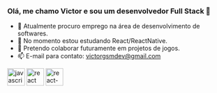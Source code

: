 ### Olá, me chamo Victor e sou um desenvolvedor Full Stack 👋


- 🔭 Atualmente procuro emprego na área de desenvolvimento de softwares.
- 🌱 No momento estou estudando React/ReactNative.
- 👯 Pretendo colaborar futuramente em projetos de jogos.
- 📫 E-mail para contato: victorgsmdev@gmail.com
<div display: flex>
<img src="https://skillicons.dev/icons?i=javascript" alt="javascript" width="40" height="40"/>
<img src="https://skillicons.dev/icons?i=javascript" alt="react" width="40" height="40"/>
<img src="https://skillicons.dev/icons?i=javascript" alt="react-native" width="40" height="40"/>
<div>

